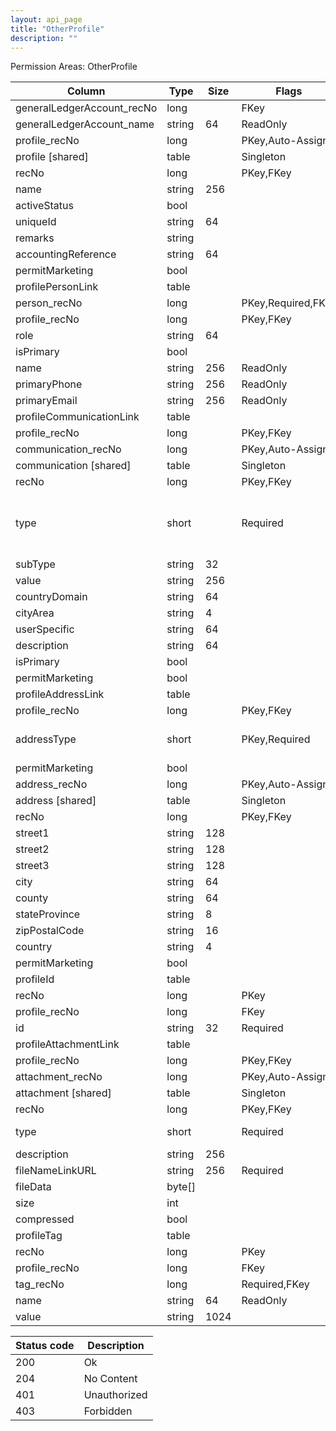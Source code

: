 ```yaml
---
layout: api_page
title: "OtherProfile"
description: ""
---
```




Permission Areas: OtherProfile

| Column | Type | Size | Flags | Table | Description |
| ------ | ---- | ---- | ----- | ----- | ----------- |
| generalLedgerAccount_recNo | long |  | FKey | otherProfile | 
| generalLedgerAccount_name | string | 64 | ReadOnly | otherProfile | 
| profile_recNo | long |  | PKey,Auto-Assign | otherProfile | 
| profile  [shared] | table |  | Singleton | otherProfile | 
| recNo | long |  | PKey,FKey | profile | 
| name | string | 256 |  | profile | 
| activeStatus | bool |  |  | profile | 
| uniqueId | string | 64 |  | profile | 
| remarks | string |  |  | profile | 
| accountingReference | string | 64 |  | profile | 
| permitMarketing | bool |  |  | profile | 
| profilePersonLink  | table |  |  | profile | 
| person_recNo | long |  | PKey,Required,FKey | profilePersonLink | 
| profile_recNo | long |  | PKey,FKey | profilePersonLink | 
| role | string | 64 |  | profilePersonLink | 
| isPrimary | bool |  |  | profilePersonLink | 
| name | string | 256 | ReadOnly | profilePersonLink | 
| primaryPhone | string | 256 | ReadOnly | profilePersonLink | 
| primaryEmail | string | 256 | ReadOnly | profilePersonLink | 
| profileCommunicationLink  | table |  |  | profile | 
| profile_recNo | long |  | PKey,FKey | profileCommunicationLink | 
| communication_recNo | long |  | PKey,Auto-Assign | profileCommunicationLink | 
| communication  [shared] | table |  | Singleton | profileCommunicationLink | 
| recNo | long |  | PKey,FKey | communication | 
| type | short |  | Required | communication | Phone = 1, Email = 2, SocialMedia = 3, Web = 4
| subType | string | 32 |  | communication | 
| value | string | 256 |  | communication | 
| countryDomain | string | 64 |  | communication | 
| cityArea | string | 4 |  | communication | 
| userSpecific | string | 64 |  | communication | 
| description | string | 64 |  | communication | 
| isPrimary | bool |  |  | communication | 
| permitMarketing | bool |  |  | communication | 
| profileAddressLink  | table |  |  | profile | 
| profile_recNo | long |  | PKey,FKey | profileAddressLink | 
| addressType | short |  | PKey,Required | profileAddressLink | Physical = 1, Mailing = 2
| permitMarketing | bool |  |  | profileAddressLink | 
| address_recNo | long |  | PKey,Auto-Assign | profileAddressLink | 
| address  [shared] | table |  | Singleton | profileAddressLink | 
| recNo | long |  | PKey,FKey | address | 
| street1 | string | 128 |  | address | 
| street2 | string | 128 |  | address | 
| street3 | string | 128 |  | address | 
| city | string | 64 |  | address | 
| county | string | 64 |  | address | 
| stateProvince | string | 8 |  | address | 
| zipPostalCode | string | 16 |  | address | 
| country | string | 4 |  | address | 
| permitMarketing | bool |  |  | address | 
| profileId  | table |  |  | profile | 
| recNo | long |  | PKey | profileId | 
| profile_recNo | long |  | FKey | profileId | 
| id | string | 32 | Required | profileId | 
| profileAttachmentLink  | table |  |  | profile | 
| profile_recNo | long |  | PKey,FKey | profileAttachmentLink | 
| attachment_recNo | long |  | PKey,Auto-Assign | profileAttachmentLink | 
| attachment  [shared] | table |  | Singleton | profileAttachmentLink | 
| recNo | long |  | PKey,FKey | attachment | 
| type | short |  | Required | attachment | Link = 1, File = 2
| description | string | 256 |  | attachment | 
| fileNameLinkURL | string | 256 | Required | attachment | 
| fileData | byte[] |  |  | attachment | 
| size | int |  |  | attachment | 
| compressed | bool |  |  | attachment | 
| profileTag  | table |  |  | profile | 
| recNo | long |  | PKey | profileTag | 
| profile_recNo | long |  | FKey | profileTag | 
| tag_recNo | long |  | Required,FKey | profileTag | 
| name | string | 64 | ReadOnly | profileTag | 
| value | string | 1024 |  | profileTag | 

| Status code | Description |
| ----------- | ----------- |
| 200 | Ok |
| 204 | No Content |
| 401 | Unauthorized |
| 403 | Forbidden |



